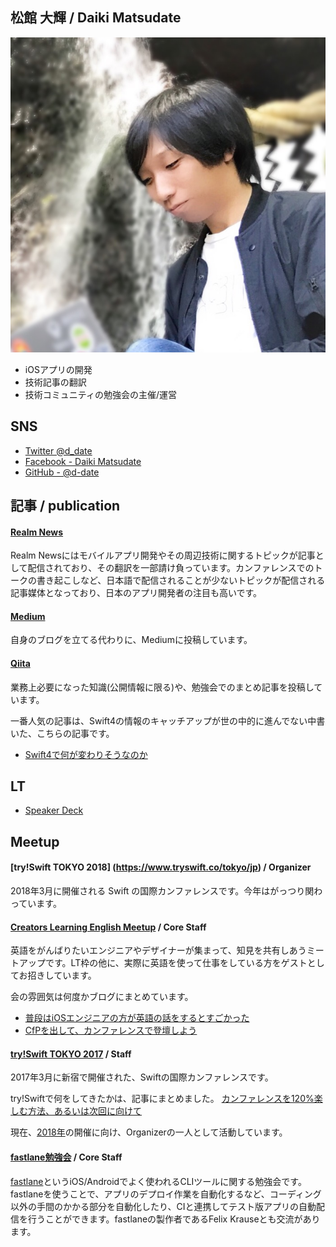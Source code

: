 ## 松館 大輝 / Daiki Matsudate

![facebook](../imgs/IMG_7188.JPG)

- iOSアプリの開発
- 技術記事の翻訳
- 技術コミュニティの勉強会の主催/運営

## SNS

- [Twitter @d_date](https://twitter.com/d_date)
- [Facebook - Daiki Matsudate](https://www.facebook.com/matsudate.daiki)
- [GitHub - @d-date](https://github.com/d-date)

## 記事 / publication

#### [Realm News](https://realm.io/jp/news/)
Realm Newsにはモバイルアプリ開発やその周辺技術に関するトピックが記事として配信されており、その翻訳を一部請け負っています。カンファレンスでのトークの書き起こしなど、日本語で配信されることが少ないトピックが配信される記事媒体となっており、日本のアプリ開発者の注目も高いです。

#### [Medium](https://medium.com/@d_date)
自身のブログを立てる代わりに、Mediumに投稿しています。

#### [Qiita](http://qiita.com/d_date)

業務上必要になった知識(公開情報に限る)や、勉強会でのまとめ記事を投稿しています。

一番人気の記事は、Swift4の情報のキャッチアップが世の中的に進んでない中書いた、こちらの記事です。

- [Swift4で何が変わりそうなのか](http://qiita.com/d_date/items/b3562f542afc306791ce)

## LT

* [Speaker Deck](https://speakerdeck.com/d_date)

## Meetup

#### [try!Swift TOKYO 2018] (https://www.tryswift.co/tokyo/jp) / Organizer

2018年3月に開催される Swift の国際カンファレンスです。今年はがっつり関わっています。

#### [Creators Learning English Meetup](https://clem.connpass.com/) / Core Staff

英語をがんばりたいエンジニアやデザイナーが集まって、知見を共有しあうミートアップです。LT枠の他に、実際に英語を使って仕事をしている方をゲストとしてお招きしています。

会の雰囲気は何度かブログにまとめています。

- [普段はiOSエンジニアの方が英語の話をするとすごかった](https://medium.com/@d_date/bd5ddd06fb21)
- [CfPを出して、カンファレンスで登壇しよう](https://medium.com/@d_date/ebfb78d24945)

#### [try!Swift TOKYO 2017](https://www.tryswift.co/tokyo/jp) / Staff

2017年3月に新宿で開催された、Swiftの国際カンファレンスです。

try!Swiftで何をしてきたかは、記事にまとめました。 [カンファレンスを120%楽しむ方法、あるいは次回に向けて](https://medium.com/@d_date/9a19f9ba0c1e)

現在、[2018年](https://www.tryswift.co/events/2018/tokyo/en/)の開催に向け、Organizerの一人として活動しています。

#### [fastlane勉強会](https://fastlane.connpass.com/) / Core Staff

[fastlane](https://fastlane.tools/)というiOS/Androidでよく使われるCLIツールに関する勉強会です。fastlaneを使うことで、アプリのデプロイ作業を自動化するなど、コーディング以外の手間のかかる部分を自動化したり、CIと連携してテスト版アプリの自動配信を行うことができます。fastlaneの製作者であるFelix Krauseとも交流があります。
